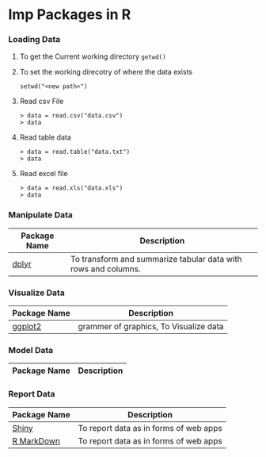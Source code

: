 # Imp Packages in R

### Loading Data

1. To get the Current working directory `getwd()`               
2. To set the working direcotry of where the data exists 
   ```
   setwd("<new path>")
   ```
3. Read csv File
   ```
   > data = read.csv("data.csv")
   > data
   ```
   
4. Read table data
   ```
   > data = read.table("data.txt")
   > data
   ```
   
4. Read excel file
   ```
   > data = read.xls("data.xls")
   > data
   ```
   
### Manipulate Data
|Package Name|Description|
|------------|-----------|
|[dplyr](https://dplyr.tidyverse.org/)|To transform and summarize tabular data with rows and columns.|


### Visualize Data
|Package Name|Description|
|------------|-----------|
|[ggplot2](http://ggplot2.tidyverse.org/) |grammer of graphics, To Visualize data|


### Model Data
|Package Name|Description|
|------------|-----------|


### Report Data
|Package Name|Description|
|------------|-----------|
|[Shiny](https://shiny.rstudio.com/gallery/)|To report data as in forms of web apps|
|[R MarkDown](https://rmarkdown.rstudio.com/)|To report data as in forms of web apps|

